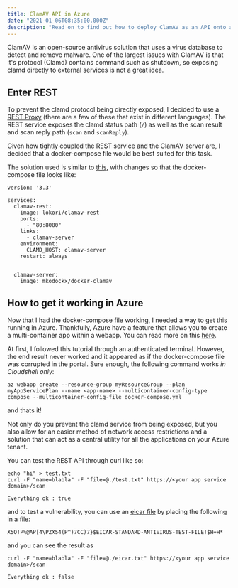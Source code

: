 ```yaml
---
title: ClamAV API in Azure
date: "2021-01-06T08:35:00.000Z"
description: "Read on to find out how to deploy ClamAV as an API onto an Azure Web App"
---
```


ClamAV is an open-source antivirus solution that uses a virus database to detect and remove malware. One of the largest issues with ClamAV is that it's protocol (Clamd) contains command such as shutdown, so exposing clamd directly to external services is not a great idea.

## Enter REST

To prevent the clamd protocol being directly exposed, I decided to use a [REST Proxy](https://github.com/solita/clamav-rest) (there are a few of these that exist in different languages). The REST service exposes the clamd status path (```/```) as well as the scan result and scan reply path (```scan``` and ```scanReply```). 

Given how tightly coupled the REST service and the ClamAV server are, I decided that a docker-compose file would be best suited for this task.

The solution used is similar to [this](https://blog.theodo.com/2017/11/implement-antivirus-api-10-min/), with changes so that the docker-compose file looks like:

```
version: '3.3'

services: 
  clamav-rest: 
    image: lokori/clamav-rest
    ports: 
      - "80:8080"
    links: 
      - clamav-server
    environment: 
      CLAMD_HOST: clamav-server
    restart: always


  clamav-server: 
    image: mkodockx/docker-clamav
```

## How to get it working in Azure

Now that I had the docker-compose file working, I needed a way to get this running in Azure. Thankfully, Azure have a feature that allows you to create a multi-container app within a webapp. You can read more on this [here](https://docs.microsoft.com/en-us/azure/app-service/tutorial-multi-container-app#create-a-docker-compose-app).

At first, I followed this tutorial through an authenticated terminal. However, the end result never worked and it appeared as if the docker-compose file was corrupted in the portal. Sure enough, the following command works *in Cloudshell only*:

```
az webapp create --resource-group myResourceGroup --plan myAppServicePlan --name <app-name> --multicontainer-config-type compose --multicontainer-config-file docker-compose.yml
```

and thats it!

Not only do you prevent the clamd service from being exposed, but you also allow for an easier method of network access restrictions and a solution that can act as a central utility for all the applications on your Azure tenant.

You can test the REST API through curl like so:

```
echo "hi" > test.txt
curl -F "name=blabla" -F "file=@./test.txt" https://<your app service domain>/scan

Everything ok : true
```

and to test a vulnerability, you can use an [eicar file](https://www.eicar.org/?page_id=3950) by placing the following in a file:

```
X5O!P%@AP[4\PZX54(P^)7CC)7}$EICAR-STANDARD-ANTIVIRUS-TEST-FILE!$H+H*
```

and you can see the result as

```
curl -F "name=blabla" -F "file=@./eicar.txt" https://<your app service domain>/scan

Everything ok : false
```
